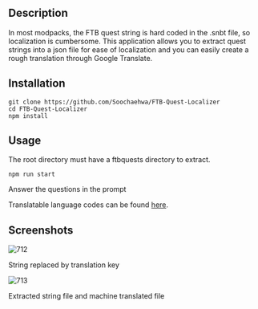 
## Description
In most modpacks, the FTB quest string is hard coded in the .snbt file, so localization is cumbersome. This application allows you to extract quest strings into a json file for ease of localization and you can easily create a rough translation through Google Translate.

## Installation

    git clone https://github.com/Soochaehwa/FTB-Quest-Localizer
    cd FTB-Quest-Localizer
    npm install
    
## Usage
The root directory must have a ftbquests directory to extract.

    npm run start
Answer the questions in the prompt

Translatable language codes can be found [here](https://github.com/Soochaehwa/FTB-Quest-Localizer/blob/master/langs.js).

## Screenshots
![712](https://user-images.githubusercontent.com/43947445/172006912-c17c7d7e-3563-4d8e-83cf-c47a1ff9c39d.png)

String replaced by translation key

![713](https://user-images.githubusercontent.com/43947445/172006914-83914fc2-7e90-4f84-b69e-33e49c235bdd.png)

Extracted string file and machine translated file
